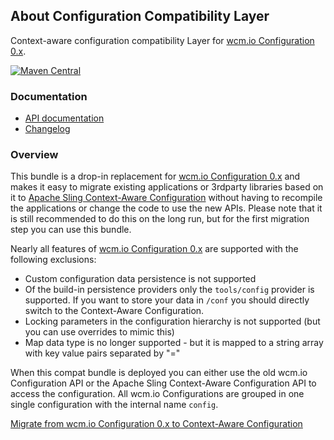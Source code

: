## About Configuration Compatibility Layer

Context-aware configuration compatibility Layer for [wcm.io Configuration 0.x][config-deprecated].

[![Maven Central](https://maven-badges.herokuapp.com/maven-central/io.wcm/io.wcm.caconfig.compat/badge.svg)](https://maven-badges.herokuapp.com/maven-central/io.wcm/io.wcm.caconfig.compat)


### Documentation

* [API documentation][apidocs]
* [Changelog][changelog]


### Overview

This bundle is a drop-in replacement for [wcm.io Configuration 0.x][config-deprecated] and makes it easy to migrate existing applications or 3rdparty libraries based on it to [Apache Sling Context-Aware Configuration][sling-caconfig] without having to recompile the applications or change the code to use the new APIs. Please note that it is still recommended to do this on the long run, but for the first migration step you can use this bundle.

Nearly all features of [wcm.io Configuration 0.x][config-deprecated] are supported with the following exclusions:

* Custom configuration data persistence is not supported
* Of the build-in persistence providers only the `tools/config` provider is supported. If you want to store your data in `/conf` you should directly switch to the Context-Aware Configuration.
* Locking parameters in the configuration hierarchy is not supported (but you can use overrides to mimic this)
* Map data type is no longer supported - but it is mapped to a string array with key value pairs separated by "="

When this compat bundle is deployed you can either use the old wcm.io Configuration API or the Apache Sling Context-Aware Configuration API to access the configuration. All wcm.io Configurations are grouped in one single configuration with the internal name `config`.


[Migrate from wcm.io Configuration 0.x to Context-Aware Configuration][caconfig-migration]

[apidocs]: apidocs/
[changelog]: changes-report.html
[config-deprecated]: http://wcm.io/config/
[caconfig-migration]: https://wcm-io.atlassian.net/wiki/x/BgCvAg
[sling-caconfig]: http://sling.apache.org/documentation/bundles/context-aware-configuration/context-aware-configuration.html
